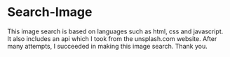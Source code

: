 # Search-Image
This image search is based on languages such as html, css and javascript. It also includes an api which I took from the unsplash.com website. After many attempts, I succeeded in making this image search. Thank you.
